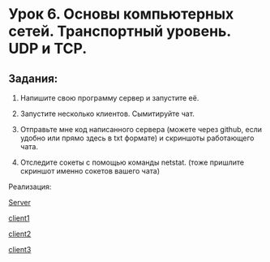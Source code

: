 # Урок 6. Основы компьютерных сетей. Транспортный уровень. UDP и TCP.

## Задания:

1. Напишите свою программу сервер и запустите её.

2. Запустите несколько клиентов. Сымитируйте чат.

3. Отправьте мне код написанного сервера (можете через github, если удобно или прямо здесь в txt формате) и скриншоты работающего чата.

4. Отследите сокеты с помощью команды netstat. (тоже пришлите скриншот именно сокетов вашего чата)

Реализация:

[Server](https://github.com/MikhailAkulov/Computers_networks_HW/blob/main/server.py)

[client1](https://github.com/MikhailAkulov/Computers_networks_HW/blob/main/client1.py)

[client2](https://github.com/MikhailAkulov/Computers_networks_HW/blob/main/client2.py)

[client3](https://github.com/MikhailAkulov/Computers_networks_HW/blob/main/client3.py)